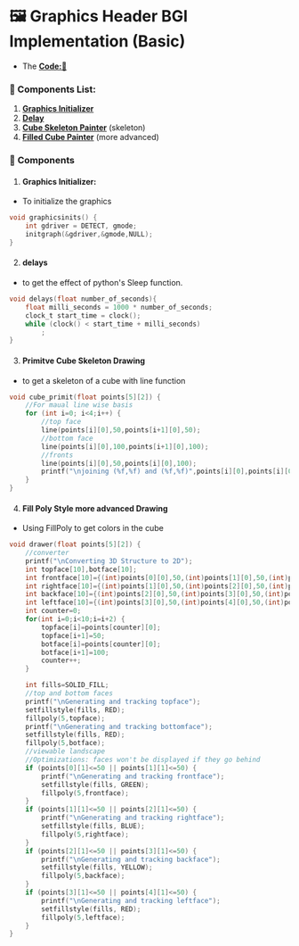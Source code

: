 # 🖼️ Graphics Header BGI Implementation (Basic)
- The **[Code:📑](../C/Cubespin.c)**
### 🔧 Components List:
1. **[Graphics Initializer](#graphics-initializer)**
2. **[Delay](#delays)**
3. **[Cube Skeleton Painter](#primitve-cube-skeleton-drawing)** (skeleton)
4. **[Filled Cube Painter](#fill-poly-style-more-advanced-drawing)** (more advanced)

### 🧩 **Components**
1. #### **Graphics Initializer**: 
- To initialize the graphics
```c
void graphicsinits() {
    int gdriver = DETECT, gmode;
    initgraph(&gdriver,&gmode,NULL);
}
```
2. #### **delays** 
- to get the effect of python's Sleep function.
```c
void delays(float number_of_seconds){
    float milli_seconds = 1000 * number_of_seconds;
    clock_t start_time = clock();
    while (clock() < start_time + milli_seconds)
        ;
}
```
3. #### **Primitve Cube Skeleton Drawing**
- to get a skeleton of a cube with line function
```c
void cube_primit(float points[5][2]) {
    //For maual line wise basis
    for (int i=0; i<4;i++) {
        //top face
        line(points[i][0],50,points[i+1][0],50);
        //bottom face
        line(points[i][0],100,points[i+1][0],100);
        //fronts
        line(points[i][0],50,points[i][0],100);
        printf("\njoining (%f,%f) and (%f,%f)",points[i][0],points[i][0],points[i+1][0],points[i+1][1]);
    }
}
```
4. #### **Fill Poly Style more advanced Drawing**
- Using FillPoly to get colors in the cube
```c
void drawer(float points[5][2]) {
    //converter
    printf("\nConverting 3D Structure to 2D");
    int topface[10],botface[10];
    int frontface[10]={(int)points[0][0],50,(int)points[1][0],50,(int)points[1][0],100,(int)points[0][0],100,(int)points[0][0],50};
    int rightface[10]={(int)points[1][0],50,(int)points[2][0],50,(int)points[2][0],100,(int)points[1][0],100,(int)points[1][0],50};
    int backface[10]={(int)points[2][0],50,(int)points[3][0],50,(int)points[3][0],100,(int)points[2][0],100,(int)points[2][0],50};
    int leftface[10]={(int)points[3][0],50,(int)points[4][0],50,(int)points[4][0],100,(int)points[3][0],100,(int)points[3][0],50};
    int counter=0;
    for(int i=0;i<10;i=i+2) {
        topface[i]=points[counter][0];
        topface[i+1]=50;
        botface[i]=points[counter][0];
        botface[i+1]=100;
        counter++;
    }

    int fills=SOLID_FILL;
    //top and bottom faces 
    printf("\nGenerating and tracking topface");
    setfillstyle(fills, RED);
    fillpoly(5,topface);
    printf("\nGenerating and tracking bottomface");
    setfillstyle(fills, RED);
    fillpoly(5,botface);
    //viewable landscape
    //Optimizations: faces won't be displayed if they go behind
    if (points[0][1]<=50 || points[1][1]<=50) {
        printf("\nGenerating and tracking frontface");
        setfillstyle(fills, GREEN);
        fillpoly(5,frontface);
    }
    if (points[1][1]<=50 || points[2][1]<=50) {
        printf("\nGenerating and tracking rightface");
        setfillstyle(fills, BLUE);
        fillpoly(5,rightface);
    }
    if (points[2][1]<=50 || points[3][1]<=50) {
        printf("\nGenerating and tracking backface");
        setfillstyle(fills, YELLOW);
        fillpoly(5,backface);
    }
    if (points[3][1]<=50 || points[4][1]<=50) {
        printf("\nGenerating and tracking leftface");
        setfillstyle(fills, RED);
        fillpoly(5,leftface);
    }
}
```